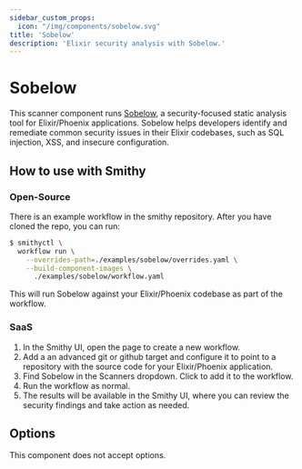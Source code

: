 ```yaml
---
sidebar_custom_props:
  icon: "/img/components/sobelow.svg"
title: 'Sobelow'
description: 'Elixir security analysis with Sobelow.'
---
```


# Sobelow

This scanner component runs [Sobelow](https://github.com/sobelow/sobelow), a security-focused static analysis tool for Elixir/Phoenix applications. Sobelow helps developers identify and remediate common security issues in their Elixir codebases, such as SQL injection, XSS, and insecure configuration.

## How to use with Smithy

### Open-Source

There is an example workflow in the smithy repository. After you have cloned the repo, you can run:

```bash
$ smithyctl \
  workflow run \
    --overrides-path=./examples/sobelow/overrides.yaml \
    --build-component-images \
      ./examples/sobelow/workflow.yaml
```

This will run Sobelow against your Elixir/Phoenix codebase as part of the workflow.

### SaaS

1. In the Smithy UI, open the page to create a new workflow.
2. Add a an advanced git or github target and configure it to point to a repository with the source code for your Elixir/Phoenix application.
3. Find Sobelow in the Scanners dropdown. Click to add it to the workflow.
4. Run the workflow as normal.
5. The results will be available in the Smithy UI, where you can review the security findings and take action as needed.

## Options

This component does not accept options.